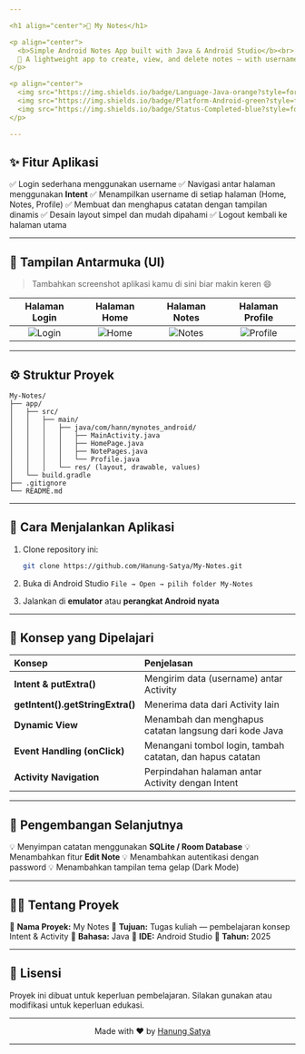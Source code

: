 ```yaml
---

<h1 align="center">📝 My Notes</h1>

<p align="center">
  <b>Simple Android Notes App built with Java & Android Studio</b><br>
  📱 A lightweight app to create, view, and delete notes — with username passing across multiple activities.
</p>

<p align="center">
  <img src="https://img.shields.io/badge/Language-Java-orange?style=for-the-badge" alt="Java Badge">
  <img src="https://img.shields.io/badge/Platform-Android-green?style=for-the-badge" alt="Android Badge">
  <img src="https://img.shields.io/badge/Status-Completed-blue?style=for-the-badge" alt="Status Badge">
</p>

---
```


## ✨ Fitur Aplikasi

✅ Login sederhana menggunakan username
✅ Navigasi antar halaman menggunakan **Intent**
✅ Menampilkan username di setiap halaman (Home, Notes, Profile)
✅ Membuat dan menghapus catatan dengan tampilan dinamis
✅ Desain layout simpel dan mudah dipahami
✅ Logout kembali ke halaman utama

---

## 📲 Tampilan Antarmuka (UI)

> Tambahkan screenshot aplikasi kamu di sini biar makin keren 😄

|                          Halaman Login                          |                         Halaman Home                        |                         Halaman Notes                         |                          Halaman Profile                          |
| :-------------------------------------------------------------: | :---------------------------------------------------------: | :-----------------------------------------------------------: | :---------------------------------------------------------------: |
| ![Login](https://via.placeholder.com/200x400?text=Login+Screen) | ![Home](https://via.placeholder.com/200x400?text=Home+Page) | ![Notes](https://via.placeholder.com/200x400?text=Notes+Page) | ![Profile](https://via.placeholder.com/200x400?text=Profile+Page) |

---

## ⚙️ Struktur Proyek

```
My-Notes/
├── app/
│   ├── src/
│   │   ├── main/
│   │   │   ├── java/com/hann/mynotes_android/
│   │   │   │   ├── MainActivity.java
│   │   │   │   ├── HomePage.java
│   │   │   │   ├── NotePages.java
│   │   │   │   └── Profile.java
│   │   │   └── res/ (layout, drawable, values)
│   └── build.gradle
├── .gitignore
└── README.md
```

---

## 🚀 Cara Menjalankan Aplikasi

1. Clone repository ini:

   ```bash
   git clone https://github.com/Hanung-Satya/My-Notes.git
   ```

2. Buka di Android Studio
   `File → Open → pilih folder My-Notes`

3. Jalankan di **emulator** atau **perangkat Android nyata**

---

## 🧠 Konsep yang Dipelajari

| Konsep                           | Penjelasan                                                |
| :------------------------------- | :-------------------------------------------------------- |
| **Intent & putExtra()**          | Mengirim data (username) antar Activity                   |
| **getIntent().getStringExtra()** | Menerima data dari Activity lain                          |
| **Dynamic View**                 | Menambah dan menghapus catatan langsung dari kode Java    |
| **Event Handling (onClick)**     | Menangani tombol login, tambah catatan, dan hapus catatan |
| **Activity Navigation**          | Perpindahan halaman antar Activity dengan Intent          |

---

## 🔮 Pengembangan Selanjutnya

💡 Menyimpan catatan menggunakan **SQLite / Room Database**
💡 Menambahkan fitur **Edit Note**
💡 Menambahkan autentikasi dengan password
💡 Menambahkan tampilan tema gelap (Dark Mode)

---

## 👨‍💻 Tentang Proyek

📘 **Nama Proyek:** My Notes
🏫 **Tujuan:** Tugas kuliah — pembelajaran konsep Intent & Activity
🧩 **Bahasa:** Java
🧰 **IDE:** Android Studio
📅 **Tahun:** 2025

---

## 💬 Lisensi

Proyek ini dibuat untuk keperluan pembelajaran.
Silakan gunakan atau modifikasi untuk keperluan edukasi.

---

<p align="center">
  Made with ❤️ by <a href="https://github.com/Hanung-Satya">Hanung Satya</a>
</p>

---
